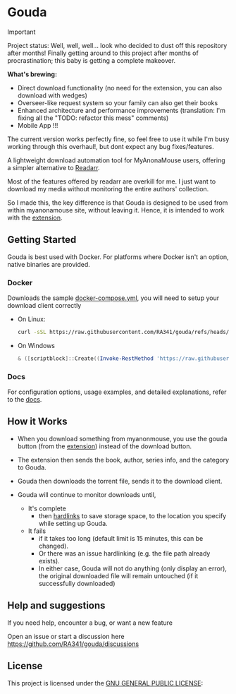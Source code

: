 # Gouda

> [!Important]
> Project status:
> Well, well, well... look who decided to dust off this repository after months! Finally getting around to this project after months of procrastination; this baby is getting a complete makeover.
>
> **What's brewing:**
> - Direct download functionality (no need for the extension, you can also download with wedges)
> - Overseer-like request system so your family can also get their books
> - Enhanced architecture and performance improvements (translation: I'm fixing all the "TODO: refactor this mess" comments)
> - Mobile App !!!
>
> The current version works perfectly fine, so feel free to use it while I'm busy working through this overhaul!, but dont expect any bug fixes/features.

A lightweight download automation tool for MyAnonaMouse users, offering a simpler alternative
to [Readarr](https://github.com/Readarr/Readarr).

Most of the features offered by readarr are overkill for me. I just want to download my media without monitoring the
entire authors' collection.

So I made this, the key difference is that Gouda is designed to be used from within myanonamouse site, without leaving it.
Hence, it is intended to work with the [extension](parmesan).

## Getting Started

Gouda is best used with Docker. For platforms where Docker isn't an option, native binaries are provided.

### Docker

Downloads the sample [docker-compose.yml](install/docker-compose.yml), you will need to setup your download client correctly

* On Linux:
    ```bash
    curl -sSL https://raw.githubusercontent.com/RA341/gouda/refs/heads/release/install/install.sh | bash -s -- docker
    ```

* On Windows
    ```powershell
    & ([scriptblock]::Create((Invoke-RestMethod 'https://raw.githubusercontent.com/RA341/gouda/refs/heads/main/install/install.ps1'))) 'docker'
    ```

### Docs
For configuration options, usage examples, and detailed explanations, refer to the [docs](https://gouda.radn.dev).

## How it Works

* When you download something from myanonmouse, you use the gouda button (from the [extension](parmesan)) instead of the
  download button.

* The extension then sends the book, author, series info, and the category to Gouda.

* Gouda then downloads the torrent file, sends it to the download client.

* Gouda will continue to monitor downloads until,
    * It's complete
        * then [hardlinks](#storage-setup-guide) to save storage space, to the location you specify while setting up
          Gouda.
    * It fails
        * if it takes too long (default limit is 15 minutes, this can be changed).
        * Or there was an issue hardlinking (e.g. the file path already exists).
        * In either case, Gouda will not do anything (only display an error), the original downloaded file will remain
          untouched (if it successfully downloaded)

## Help and suggestions

If you need help, encounter a bug, or want a new feature

Open an issue or start a discussion here https://github.com/RA341/gouda/discussions

## License

This project is licensed under the [GNU GENERAL PUBLIC LICENSE](LICENSE):
